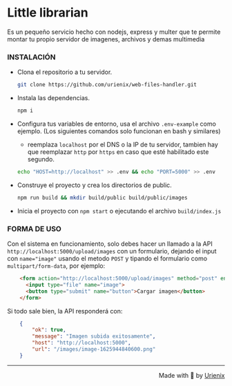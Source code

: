 # Little librarian

Es un pequeño servicio hecho con nodejs, express y multer que te permite montar tu propio servidor de imagenes, archivos y demas multimedia

### INSTALACIÓN

 - Clona el repositorio a tu servidor.
    ```bash
    git clone https://github.com/urienix/web-files-handler.git
    ```

 - Instala las dependencias.
    ```bash
    npm i
    ```

 - Configura tus variables de entorno, usa el archivo ```.env-example``` como ejemplo. (Los siguientes comandos solo funcionan en bash y similares)
    - reemplaza ```localhost``` por el DNS o la IP de tu servidor, tambien hay que reemplazar ```http``` por ```https``` en caso que esté habilitado este segundo.
    ```bash
    echo "HOST=http://localhost" >> .env && echo "PORT=5000" >> .env
    ```

 - Construye el proyecto y crea los directorios de public.
    ```bash
    npm run build && mkdir build/public build/public/images
    ```

 - Inicia el proyecto con ```npm start``` o ejecutando el archivo ```build/index.js```


### FORMA DE USO
Con el sistema en funcionamiento, solo debes hacer un llamado a la API ```http://localhost:5000/upload/images``` con un formulario, dejando el input con ```name="image"``` usando el metodo ```POST``` y tipando el formulario como ```multipart/form-data```, por ejemplo:

```html
    <form action="http://localhost:5000/upload/images" method="post" enctype="multipart/form-data">
      <input type="file" name="image">
      <button type="submit" name="button">Cargar imagen</button>
    </form>
```

Si todo sale bien, la API responderá con:
```json
    {
        "ok": true,
        "message": "Imagen subida exitosamente",
        "host": "http://localhost:5000",
        "url": "/images/image-1625944840600.png"
    }
```


---
<div style="text-align: right;">
    Made with 💙 by <a href="https://urienix.moe" target="_blank">Urienix</a>
</div>